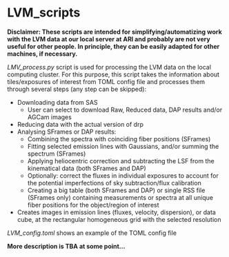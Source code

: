 # LVM_scripts
**Disclaimer: These scripts are intended for simplifying/automatizing work with the LVM data at our local server at ARI and probably are not very useful for other people. In principle, they can be easily adapted for other machines, if necessary.**

*LMV_process.py* script is used for processing the LVM data on the local computing cluster. 
For this purpose, this script takes the information about tiles/exposures of interest from TOML config file and processes them through several steps (any step can be skipped):
- Downloading data from SAS
  - User can select to download Raw, Reduced data, DAP results and/or AGCam images
- Reducing data with the actual version of drp
- Analysing SFrames or DAP results:
  - Combining the spectra with coinciding fiber positions (SFrames)
  - Fitting selected emission lines with Gaussians, and/or summing the spectrum (SFrames)
  - Applying heliocentric correction and subtracting the LSF from the kinematical data (both SFrames and DAP)
  - Optionally: correct the fluxes in individual exposures to account for the potential imperfections of sky subtraction/flux calibration
  - Creating a big table (both SFrames and DAP) or single RSS file (SFrames only) containing measurements or spectra at all unique fiber positions for the object/region of interest
- Creates images in emission lines (fluxes, velocity, dispersion), or data cube, at the rectangular homogeneous grid with the selected resolution



*LVM_config.toml* shows an example of the TOML config file

**More description is TBA at some point...** 
